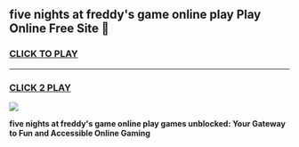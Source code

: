 
## five nights at freddy's game online play Play Online Free Site 👋
<h3>
<a href="https://download.freeplayer.one?title=five_nights_at_freddy's_game_online_play&ref=21F">CLICK TO PLAY</a></h3>
<hr>

<h3>
<a href="https://download.freeplayer.one?title=five_nights_at_freddy's_game_online_play&ref=21F">CLICK 2 PLAY</a>
  
</h3>

<a href="https://download.freeplayer.one?title=five_nights_at_freddy's_game_online_play&ref=21F"><img src="https://cdnb.artstation.com/p/assets/images/images/032/539/853/original/anto-thomas-button-gif.gif"></a>


**five nights at freddy's game online play games unblocked: Your Gateway to Fun and Accessible Online Gaming**
